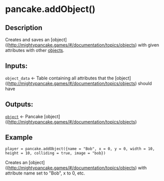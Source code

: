 # pancake.addObject()

## Description

Creates and saves an [object]((http://mightypancake.games/#/documentation/topics/objects) with given attributes with other [objects](http://mightypancake.games/#/documentation/topics/objects).

## Inputs:

`object_data` <- Table containing all attributes that the [object]((http://mightypancake.games/#/documentation/topics/objects) should have

## Outputs:

[`object`](http://mightypancake.games/#/documentation/topics/objects) <- Pancake [object]((http://mightypancake.games/#/documentation/topics/objects)

## Example

`player = pancake.addObject({name = "Bob", x = 0, y = 0, width = 10, height = 10, colliding = true, image = "bob})`

Creates an [object]((http://mightypancake.games/#/documentation/topics/objects) with attribute name set to "Bob", x to 0, etc.
